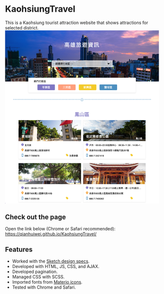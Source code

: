 # KaohsiungTravel

This is a Kaohsiung tourist attraction website that shows attractions for selected district. 
&nbsp;
<img src="https://github.com/qianhuiwei/KaohsiungTravel/blob/main/pageDemo.png" width="600"/>

## Check out the page
Open the link below (Chrome or Safari recommended):  
https://qianhuiwei.github.io/KaohsiungTravel/


## Features
* Worked with the [Sketch design specs](https://hexschool.github.io/JavaScript_HomeWork/#artboard3).
* Developed with HTML, JS, CSS, and AJAX.
* Developed pagination.
* Managed CSS with SCSS.
* Imported fonts from [Materio icons](https://fonts.google.com/icons).
* Tested with Chrome and Safari.
